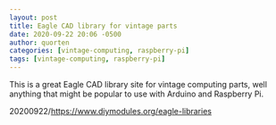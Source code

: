 ```yaml
---
layout: post
title: Eagle CAD library for vintage parts
date: 2020-09-22 20:06 -0500
author: quorten
categories: [vintage-computing, raspberry-pi]
tags: [vintage-computing, raspberry-pi]
---
```


This is a great Eagle CAD library site for vintage computing parts,
well anything that might be popular to use with Arduino and Raspberry
Pi.

20200922/https://www.diymodules.org/eagle-libraries
